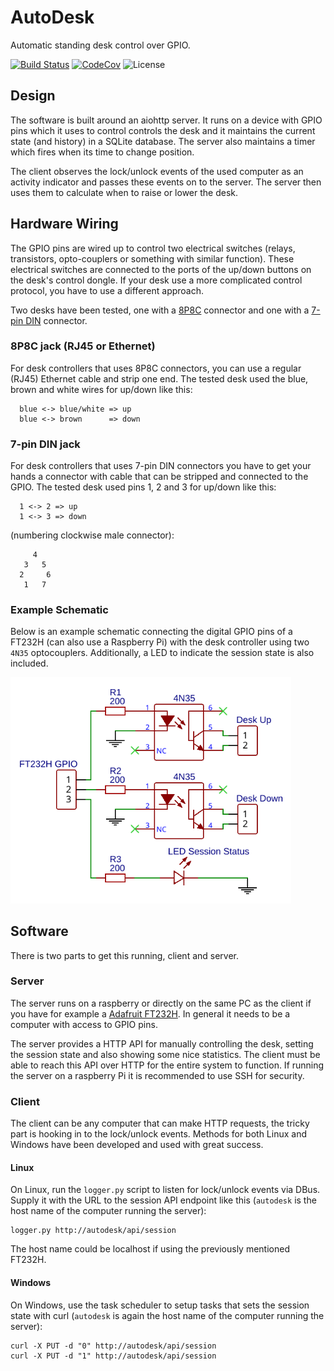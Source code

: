# AutoDesk

Automatic standing desk control over GPIO.

[![Build Status](https://travis-ci.org/daoo/autodesk.svg?branch=master)](https://travis-ci.org/daoo/autodesk)
[![CodeCov](https://codecov.io/gh/daoo/autodesk/branch/master/graph/badge.svg)](https://codecov.io/gh/daoo/autodesk)
![License](https://img.shields.io/github/license/daoo/autodesk.svg)

## Design

The software is built around an aiohttp server. It runs on a device with GPIO
pins which it uses to control controls the desk and it maintains the current
state (and history) in a SQLite database. The server also maintains a timer
which fires when its time to change position.

The client observes the lock/unlock events of the used computer as an activity
indicator and passes these events on to the server. The server then uses
them to calculate when to raise or lower the desk.

## Hardware Wiring

The GPIO pins are wired up to control two electrical switches (relays,
transistors, opto-couplers or something with similar function). These
electrical switches are connected to the ports of the up/down buttons on the
desk's control dongle. If your desk use a more complicated control protocol,
you have to use a different approach.

Two desks have been tested, one with a
[8P8C](https://en.wikipedia.org/wiki/Modular_connector#8P8C) connector and one
with a [7-pin DIN](https://en.wikipedia.org/wiki/DIN_connector) connector.

### 8P8C jack (RJ45 or Ethernet)

For desk controllers that uses 8P8C connectors, you can use a regular (RJ45)
Ethernet cable and strip one end. The tested desk used the blue, brown and
white wires for up/down like this:

```
  blue <-> blue/white => up
  blue <-> brown      => down
```

### 7-pin DIN jack

For desk controllers that uses 7-pin DIN connectors you have to get your hands
a connector with cable that can be stripped and connected to the GPIO. The
tested desk used pins 1, 2 and 3 for up/down like this:

```
  1 <-> 2 => up
  1 <-> 3 => down
```

(numbering clockwise male connector):

```
     4
   3   5
  2     6
   1   7
```

### Example Schematic

Below is an example schematic connecting the digital GPIO pins of a FT232H (can
also use a Raspberry Pi) with the desk controller using two `4N35`
optocouplers. Additionally, a LED to indicate the session state is also
included.

<img src="schematic.svg" alt="Example autodesk controller schematic." width="449" />

## Software

There is two parts to get this running, client and server.

### Server

The server runs on a raspberry or directly on the same PC as the client if you have
for example a [Adafruit FT232H](https://learn.adafruit.com/adafruit-ft232h-breakout/overview).
In general it needs to be a computer with access to GPIO pins.

The server provides a HTTP API for manually controlling the desk, setting the
session state and also showing some nice statistics. The client must be able to
reach this API over HTTP for the entire system to function. If running the
server on a raspberry Pi it is recommended to use SSH for security.

### Client

The client can be any computer that can make HTTP requests, the tricky part is
hooking in to the lock/unlock events. Methods for both Linux and Windows have
been developed and used with great success.

#### Linux

On Linux, run the `logger.py` script to listen for lock/unlock events via DBus.
Supply it with the URL to the session API endpoint like this (`autodesk` is the
host name of the computer running the server):

    logger.py http://autodesk/api/session

The host name could be localhost if using the previously mentioned FT232H.

#### Windows

On Windows, use the task scheduler to setup tasks that sets the session state
with curl (`autodesk` is again the host name of the computer running the
server):

    curl -X PUT -d "0" http://autodesk/api/session
    curl -X PUT -d "1" http://autodesk/api/session
